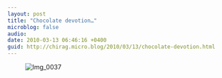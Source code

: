 ```yaml
---
layout: post
title: "Chocolate devotion…"
microblog: false
audio: 
date: 2010-03-13 06:46:16 +0400
guid: http://chirag.micro.blog/2010/03/13/chocolate-devotion.html
---
```

<figure><img alt="Img_0037" src="http://www.chirag.biz/uploads/2018/d3470fc7eb.jpg"></figure>
